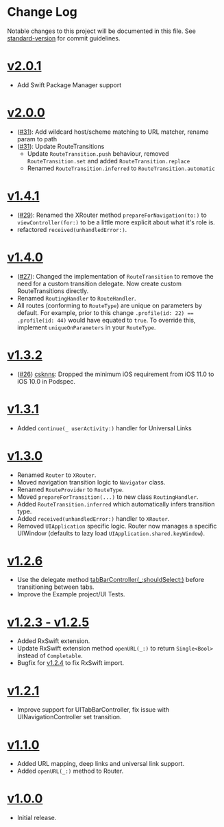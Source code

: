 # Change Log

Notable changes to this project will be documented in this file. See [standard-version](https://github.com/conventional-changelog/standard-version) for commit guidelines.

# [v2.0.1](https://github.com/hubrioAU/XRouter/releases/tag/2.0.1)
- Add Swift Package Manager support

# [v2.0.0](https://github.com/hubrioAU/XRouter/releases/tag/2.0.0)
- ([#31](https://github.com/hubrioAU/XRouter/pull/31)): Add wildcard host/scheme matching to URL matcher, rename param to path
- ([#31](https://github.com/hubrioAU/XRouter/pull/31)): Update RouteTransitions
  - Update `RouteTransition.push` behaviour, removed `RouteTransition.set` and added `RouteTransition.replace`
  - Renamed `RouteTransition.inferred` to `RouteTransition.automatic`

# [v1.4.1](https://github.com/hubrioAU/XRouter/releases/tag/1.4.1)
- ([#29](https://github.com/hubrioAU/XRouter/pull/29)): Renamed the XRouter method `prepareForNavigation(to:)` to `viewController(for:)` to be a little more explicit about what it's role is.
- refactored `received(unhandledError:)`.

# [v1.4.0](https://github.com/hubrioAU/XRouter/releases/tag/1.4.0)
- ([#27](https://github.com/hubrioAU/XRouter/pull/27)): Changed the implementation of `RouteTransition` to remove the need for a custom transition delegate. Now create custom RouteTransitions directly.
- Renamed `RoutingHandler` to `RouteHandler`.
- All routes (conforming to `RouteType`) are unique on parameters by default. For example, prior to this change `.profile(id: 22) == .profile(id: 44)` would have equated to `true`. To override this, implement `uniqueOnParameters` in your `RouteType`.

# [v1.3.2](https://github.com/hubrioAU/XRouter/releases/tag/1.3.2)
- ([#26](https://github.com/hubrioAU/XRouter/pull/26)) [csknns](https://github.com/csknns): Dropped the minimum iOS requirement from iOS 11.0 to iOS 10.0 in Podspec.

# [v1.3.1](https://github.com/hubrioAU/XRouter/releases/tag/1.3.1)
- Added `continue(_ userActivity:)` handler for Universal Links

# [v1.3.0](https://github.com/hubrioAU/XRouter/releases/tag/1.3.0)
- Renamed `Router` to `XRouter`.
- Moved navigation transition logic to `Navigator` class.
- Renamed `RouteProvider` to `RouteType`.
- Moved `prepareForTransition(...)` to new class `RoutingHandler`.
- Added `RouteTransition.inferred` which automatically infers transition type.
- Added `received(unhandledError:)` handler to `XRouter`.
- Removed `UIApplication` specific logic. Router now manages a specific UIWindow (defaults to lazy load `UIApplication.shared.keyWindow`).

# [v1.2.6](https://github.com/hubrioAU/XRouter/releases/tag/1.2.6)
- Use the delegate method [tabBarController(_:shouldSelect:)](https://developer.apple.com/documentation/uikit/uitabbarcontrollerdelegate/1621166-tabbarcontroller) before transitioning between tabs.
- Improve the Example project/UI Tests.

# [v1.2.3 - v1.2.5](https://github.com/hubrioAU/XRouter/releases/tag/1.2.4)
- Added RxSwift extension.
- Update RxSwift extension method `openURL(_:)` to return `Single<Bool>` instead of `Completable`.
- Bugfix for [v1.2.4](https://github.com/hubrioAU/XRouter/releases/tag/1.2.4) to fix RxSwift import.

# [v1.2.1](https://github.com/hubrioAU/XRouter/releases/tag/1.2.1)
- Improve support for UITabBarController, fix issue with UINavigationController set transition.

# [v1.1.0](https://github.com/hubrioAU/XRouter/releases/tag/1.1.0)
- Added URL mapping, deep links and universal link support.
- Added `openURL(_:)` method to Router.

# [v1.0.0](https://github.com/hubrioAU/XRouter/releases/tag/1.0.0)
- Initial release.
